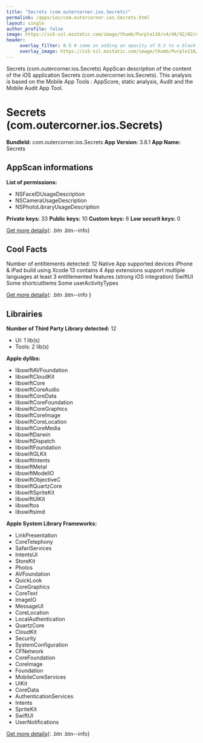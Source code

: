 ```yaml
---
title: "Secrets (com.outercorner.ios.Secrets)"
permalink: /apps/ios/com.outercorner.ios.Secrets.html
layout: single
author_profile: false
image: https://is5-ssl.mzstatic.com/image/thumb/Purple116/v4/d4/92/02/d49202ce-b1c7-00b1-8653-fe4d0dbdf24d/AppIcon-0-0-1x_U007emarketing-0-0-0-7-0-0-sRGB-0-0-0-GLES2_U002c0-512MB-85-220-0-0.png/512x512bb.jpg
header: 
     overlay_filter: 0.5 # same as adding an opacity of 0.5 to a black background
     overlay_image: https://is5-ssl.mzstatic.com/image/thumb/Purple116/v4/d4/92/02/d49202ce-b1c7-00b1-8653-fe4d0dbdf24d/AppIcon-0-0-1x_U007emarketing-0-0-0-7-0-0-sRGB-0-0-0-GLES2_U002c0-512MB-85-220-0-0.png/512x512bb.jpg
---
```

Secrets (com.outercorner.ios.Secrets) AppScan description of the content of the iOS application Secrets (com.outercorner.ios.Secrets). This analysis is based on the Mobile App Tools : AppScore, static analysis, Audit and the Mobile Audit App Tool.

# Secrets (com.outercorner.ios.Secrets)

**BundleId:** com.outercorner.ios.Secrets
**App Version:** 3.8.1
**App Name:** Secrets


## AppScan informations 

**List of permissions:** 
- NSFaceIDUsageDescription
- NSCameraUsageDescription
- NSPhotoLibraryUsageDescription
  
  
**Private keys:** 33
**Public keys:** 10
**Custom keys:** 6
**Low securit keys:** 0
  
[Get more details](/pricing.html){: .btn .btn--info}

## Cool Facts

Number of entitlements detected: 12
Native App
supported devices iPhone & iPad
build using Xcode 13
contains 4 App extensions
support multiple languages
at least 3 entitlemented features (strong iOS integration)
SwiftUI
Some shortcutItems 
Some userActivityTypes
  
[Get more details](/pricing.html){: .btn .btn--info }

## Librairies 
**Number of Third Party Library detected:** 12
- UI: 1 lib(s)
- Tools: 2 lib(s)


**Apple dylibs:**
- libswiftAVFoundation
- libswiftCloudKit
- libswiftCore
- libswiftCoreAudio
- libswiftCoreData
- libswiftCoreFoundation
- libswiftCoreGraphics
- libswiftCoreImage
- libswiftCoreLocation
- libswiftCoreMedia
- libswiftDarwin
- libswiftDispatch
- libswiftFoundation
- libswiftGLKit
- libswiftIntents
- libswiftMetal
- libswiftModelIO
- libswiftObjectiveC
- libswiftQuartzCore
- libswiftSpriteKit
- libswiftUIKit
- libswiftos
- libswiftsimd


**Apple System Library Frameworks:**
- LinkPresentation
- CoreTelephony
- SafariServices
- IntentsUI
- StoreKit
- Photos
- AVFoundation
- QuickLook
- CoreGraphics
- CoreText
- ImageIO
- MessageUI
- CoreLocation
- LocalAuthentication
- QuartzCore
- CloudKit
- Security
- SystemConfiguration
- CFNetwork
- CoreFoundation
- CoreImage
- Foundation
- MobileCoreServices
- UIKit
- CoreData
- AuthenticationServices
- Intents
- SpriteKit
- SwiftUI
- UserNotifications


  
[Get more details](/pricing.html){: .btn .btn--info}

